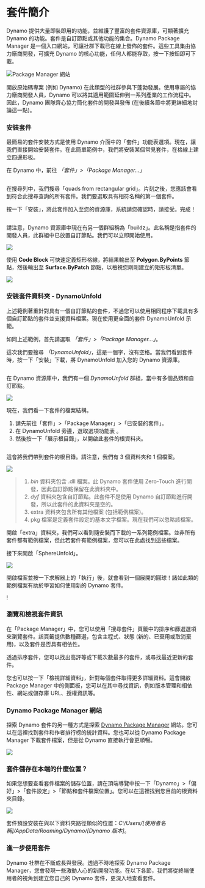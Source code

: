 # 套件簡介

Dynamo 提供大量即裝即用的功能，並維護了豐富的套件資源庫，可顯著擴充 Dynamo 的功能。套件是自訂節點或其他功能的集合。Dynamo Package Manager 是一個入口網站，可讓社群下載已在線上發佈的套件。這些工具集由協力廠商開發，可擴充 Dynamo 的核心功能，任何人都能存取，按一下按鈕即可下載。

![Package Manager 網站](../images/6-2/1/dpm.jpg)

開放原始碼專案 (例如 Dynamo) 在此類型的社群參與下蓬勃發展。使用專屬的協力廠商開發人員，Dynamo 可以將其適用範圍延伸到一系列產業的工作流程中。因此，Dynamo 團隊齊心協力簡化套件的開發與發佈 (在後續各節中將更詳細地討論這一點)。

### 安裝套件

最簡易的套件安裝方式是使用 Dynamo 介面中的「套件」功能表選項。現在，讓我們直接開始安裝套件。在此簡單範例中，我們將安裝某個常見套件，在格線上建立四邊形板。

在 Dynamo 中，前往 _「套件」>「Package Manager...」_

<figure><img src="../../.gitbook/assets/package-manager-menu.png" alt=""><figcaption></figcaption></figure>

在搜尋列中，我們搜尋「quads from rectangular grid」。片刻之後，您應該會看到符合此搜尋查詢的所有套件。我們要選取具有相符名稱的第一個套件。

按一下「安裝」，將此套件加入至您的資源庫，系統請您確認時，請接受。完成！

<figure><img src="../../.gitbook/assets/quads-from-rectangular-grid.png" alt=""><figcaption></figcaption></figure>

請注意，Dynamo 資源庫中現在有另一個群組稱為「buildz」。此名稱是指套件的開發人員，此群組中已放置自訂節點。我們可以立即開始使用。

![](../images/6-2/1/packageintroduction-installingapackage03.jpg)

使用 **Code Block** 可快速定義矩形格線，將結果輸出至 **Polygon.ByPoints** 節點，然後輸出至 **Surface.ByPatch** 節點，以檢視您剛剛建立的矩形板清單。

![](../images/6-2/1/packageintroduction-installingapackage04.jpg)

### 安裝套件資料夾 - DynamoUnfold

上述範例著重針對具有一個自訂節點的套件，不過您可以使用相同程序下載具有多個自訂節點的套件並支援資料檔案。現在使用更全面的套件 DynamoUnfold 示範。

如同上述範例，首先請選取 _「套件」>「Package Manager...」_。

這次我們要搜尋 _「DynamoUnfold」_，這是一個字，沒有空格。當我們看到套件時，按一下「安裝」下載，將 DynamoUnfold 加入您的 Dynamo 資源庫。

<figure><img src="../../.gitbook/assets/unfold.png" alt=""><figcaption></figcaption></figure>

在 Dynamo 資源庫中，我們有一個 _DynamoUnfold_ 群組，當中有多個品類和自訂節點。

![](../images/6-2/1/packageintroduction-installingpackagefolder02.jpg)

現在，我們看一下套件的檔案結構。

1. 請先前往「套件」>「Package Manager」>「已安裝的套件」。
2. 在 DynamoUnfold 旁邊，選取選項功能表 <img src="../images/6-2/1/packageintroduction-verticaldotsmenu.jpg" alt="" data-size="line">。
3. 然後按一下「展示根目錄」，以開啟此套件的根資料夾。

<figure><img src="../../.gitbook/assets/view-root-directory.png" alt=""><figcaption></figcaption></figure>

這會將我們帶到套件的根目錄。請注意，我們有 3 個資料夾和 1 個檔案。

![](../images/6-2/1/packageintroduction-installingpackagefolder05.jpg)

> 1. _bin_ 資料夾包含 .dll 檔案。此 Dynamo 套件使用 Zero-Touch 進行開發，因此自訂節點保留在此資料夾中。
> 2. _dyf_ 資料夾包含自訂節點。此套件不是使用 Dynamo 自訂節點進行開發，所以此套件的此資料夾是空的。
> 3. extra 資料夾包含所有其他檔案 (包括範例檔案)。
> 4. pkg 檔案是定義套件設定的基本文字檔案。現在我們可以忽略該檔案。

開啟「extra」資料夾，我們可以看到隨安裝而下載的一系列範例檔案。並非所有套件都有範例檔案，但此若套件有範例檔案，您可以在此處找到這些檔案。

接下來開啟「SphereUnfold」。

![](../images/6-2/1/rd2.jpg)

開啟檔案並按一下求解器上的「執行」後，就會看到一個展開的圓球！諸如此類的範例檔案有助於學習如何使用新的 Dynamo 套件。

\![](<../images/6-2/1/packageintroduction-installingpackagefolder07 (1) (2).jpg>)

### 瀏覽和檢視套件資訊

在「Package Manager」中，您可以使用「搜尋套件」頁籤中的排序和篩選選項來瀏覽套件。該頁籤提供數種篩選，包含主程式、狀態 (新的、已棄用或取消棄用)，以及套件是否具有相依性。

透過排序套件，您可以找出高評等或下載次數最多的套件，或尋找最近更新的套件。

您也可以按一下「檢視詳細資料」，針對每個套件取得更多詳細資料。這會開啟 Package Manager 中的側面板，您可以在其中尋找資訊，例如版本管理和相依性、網站或儲存庫 URL、授權資訊等。

### Dynamo Package Manager 網站

探索 Dynamo 套件的另一種方式是探索 [Dynamo Package Manager](http://dynamopackages.com) 網站。您可以在這裡找到套件和作者排行榜的統計資料。您也可以從 Dynamo Package Manager 下載套件檔案，但是從 Dynamo 直接執行會更順暢。

![](../images/6-2/1/dpm2.jpg)

### 套件儲存在本端的什麼位置？

如果您想要查看套件檔案的儲存位置，請在頂端導覽中按一下「Dynamo」>「偏好」>「套件設定」>「節點和套件檔案位置」。您可以在這裡找到您目前的根資料夾目錄。

![](../images/6-2/1/packageintroduction-installingpackagefolder08.jpg)

套件預設安裝在與以下資料夾路徑類似的位置：_C:/Users/[使用者名稱]/AppData/Roaming/Dynamo/[Dynamo 版本]_。

### 進一步使用套件

Dynamo 社群在不斷成長與發展。透過不時地探索 Dynamo Package Manager，您會發現一些激動人心的新開發功能。在以下各節，我們將從終端使用者的視角到建立您自己的 Dynamo 套件，更深入地查看套件。

